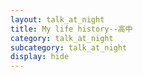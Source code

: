```yaml
---
layout: talk_at_night
title: My life history--高中
category: talk_at_night
subcategory: talk_at_night
display: hide
---
```


<!-- more -->
